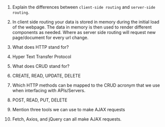 1.  Explain the differences between `client-side routing` and `server-side routing`.
1.  In client side routing your data is stored in memory during the initial load of the webpage. The data in memory is then used to render different components as needed. Where as server side routing will request new page/document for every url change.

2.  What does HTTP stand for?
2.  Hyper Text Transfer Protocol

3.  What does CRUD stand for?
3.  CREATE, READ, UPDATE, DELETE

4.  Which HTTP methods can be mapped to the CRUD acronym that we use when interfacing with APIs/Servers.
4.  POST, READ, PUT, DELETE

5.  Mention three tools we can use to make AJAX requests
5. Fetch, Axios, and jQuery can all make AJAX requests.
